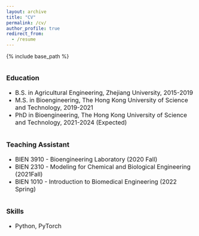 ```yaml
---
layout: archive
title: "CV"
permalink: /cv/
author_profile: true
redirect_from:
  - /resume
---
```


{% include base_path %}

<b><font size=4>Education</font></b>  
======
* <font size=3>B.S. in Agricultural Engineering, Zhejiang University, 2015-2019 </font>
* <font size=3>M.S. in Bioengineering, The Hong Kong University of Science and Technology, 2019-2021</font>
* <font size=3>PhD  in Bioengineering, The Hong Kong University of Science and Technology, 2021-2024 (Expected)</font>

<b><font size=4>Teaching Assistant</font></b>  
======
* <font size=3>BIEN 3910 - Bioengineering Laboratory (2020 Fall)</font>
* <font size=3>BIEN 2310 - Modeling for Chemical and Biological Engineering (2021Fall)</font>
* <font size=3>BIEN 1010 - Introduction to Biomedical Engineering (2022 Spring)</font>


<b><font size=4>Skills</font></b>  
======
* <font size=3>Python, PyTorch</font>
